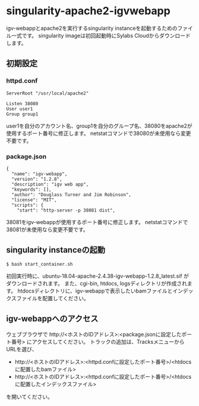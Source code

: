 # singularity-apache2-igvwebapp
igv-webappとapache2を実行するsingularity instanceを起動するためのファイル一式です。
singularity imageは初回起動時にSylabs Cloudからダウンロードします。

## 初期設定
### httpd.conf

    ServerRoot "/usr/local/apache2"
    
    Listen 38080
    User user1
    Group group1

user1を自分のアカウント名、group1を自分のグループ名、38080をapache2が使用するポート番号に修正します。
netstatコマンドで38080が未使用なら変更不要です。

### package.json

    {
      "name": "igv-webapp",
      "version": "1.2.8",
      "description": "igv web app",
      "keywords": [],
      "author": "Douglass Turner and Jim Robinson",
      "license": "MIT",
      "scripts": {
        "start": "http-server -p 38081 dist",

38081をigv-webappが使用するポート番号に修正します。
netstatコマンドで38081が未使用なら変更不要です。

## singularity instanceの起動

    $ bash start_container.sh

初回実行時に、ubuntu-18.04-apache-2.4.38-igv-webapp-1.2.8_latest.sif がダウンロードされます。
また、cgi-bin, htdocs, logsディレクトリが作成されます。
htdocsディレクトリに、igv-webappで表示したいbamファイルとインデックスファイルを配置してください。

## igv-webappへのアクセス

ウェブブラウザで http://<ホストのIDアドレス>:<package.jsonに設定したポート番号> にアクセスしてください。
トラックの追加は、TracksメニューからURLを選び、

* http://<ホストのIDアドレス>:<httpd.confに設定したポート番号>/<htdocsに配置したbamファイル>
* http://<ホストのIDアドレス>:<httpd.confに設定したポート番号>/<htdocsに配置したインデックスファイル>

を開いてください。
